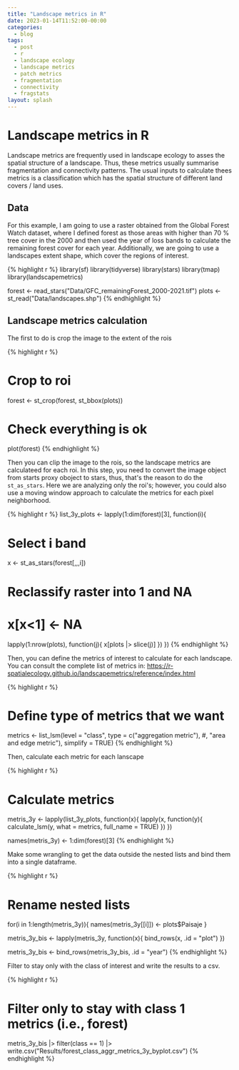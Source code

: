```yaml
---
title: "Landscape metrics in R"
date: 2023-01-14T11:52:00-00:00
categories:
  - blog
tags:
  - post
  - r
  - landscape ecology
  - landscape metrics
  - patch metrics
  - fragmentation
  - connectivity
  - fragstats
layout: splash
---
```


# Landscape metrics in R

Landscape metrics are frequently used in landscape ecology to asses the spatial structure of a landscape. Thus, these metrics usually summarise fragmentation and connectivity patterns. The usual inputs to calculate thees metrics is a classification which has the spatial structure of different land covers / land uses.

## Data

For this example, I am going to use a raster obtained from the Global Forest Watch dataset, where I defined forest as those areas with higher than 70 % tree cover in the 2000 and then used the year of loss bands to calculate the remaining forest cover for each year. Additionally, we are going to use a landscapes extent shape, which cover the regions of interest.

{% highlight r %}
library(sf)
library(tidyverse)
library(stars)
library(tmap)
library(landscapemetrics)

forest <- read_stars("Data/GFC_remainingForest_2000-2021.tif")
plots <- st_read("Data/landscapes.shp")
{% endhighlight %}

## Landscape metrics calculation

The first to do is crop the image to the extent of the rois

{% highlight r %}
# Crop to roi
forest <- st_crop(forest, st_bbox(plots))

# Check everything is ok 
plot(forest)
{% endhighlight %}

Then you can clip the image to the rois, so the landscape metrics are calculateed for each roi. In this step, you need to convert the image object from starts proxy oboject to stars, thus, that's the reason to do the `st_as_stars`. Here we are analyzing only the roi's; however, you could also use a moving window approach to calculate the metrics for each pixel neighborhood.

{% highlight r %}
list_3y_plots <- lapply(1:dim(forest)[3], function(i){
  # Select i band
  x <- st_as_stars(forest[,,,i])
  # Reclassify raster into 1 and NA
  # x[x<1] <- NA
  lapply(1:nrow(plots), function(j){
    x[plots |>
        slice(j)]
  })
})
{% endhighlight %}

Then, you can define the metrics of interest to calculate for each landscape. You can consult the complete list of metrics in: https://r-spatialecology.github.io/landscapemetrics/reference/index.html

{% highlight r %}
# Define type of metrics that we want
metrics <- list_lsm(level = "class", 
                    type = c("aggregation metric"), #, "area and edge metric"), 
                    simplify = TRUE)
{% endhighlight %}

Then, calculate each metric for each lanscape

{% highlight r %}
# Calculate metrics
metris_3y <- lapply(list_3y_plots, function(x){
  lapply(x, function(y){
    calculate_lsm(y, 
                  what = metrics,
                  full_name = TRUE)
  })
})

names(metris_3y) <- 1:dim(forest)[3]
{% endhighlight %}

Make some wrangling to get the data outside the nested lists and bind them into a single dataframe.

{% highlight r %}
# Rename nested lists
for(i in 1:length(metris_3y)){
  names(metris_3y[[i]]) <- plots$Paisaje
}

metris_3y_bis <- lapply(metris_3y, function(x){
  bind_rows(x, .id = "plot")
})

metris_3y_bis <- bind_rows(metris_3y_bis, .id = "year")
{% endhighlight %}

Filter to stay only with the class of interest and write the results to a csv.

{% highlight r %}
# Filter only to stay with class 1 metrics (i.e., forest)
metris_3y_bis |>
  filter(class == 1) |>
  write.csv("Results/forest_class_aggr_metrics_3y_byplot.csv")
{% endhighlight %}
